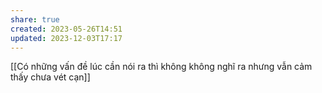 ```yaml
---
share: true
created: 2023-05-26T14:51
updated: 2023-12-03T17:17
---
```

[[Có những vấn đề lúc cần nói ra thì không không nghĩ ra nhưng vẫn cảm thấy chưa vét cạn]]
